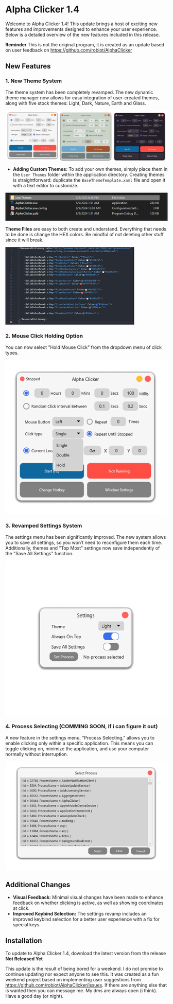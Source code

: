 # Alpha Clicker 1.4

Welcome to Alpha Clicker 1.4! This update brings a host of exciting new features and improvements designed to enhance your user experience. Below is a detailed overview of the new features included in this release.

**Reminder** This is not the original program, it is created as an update based on user feedback on https://github.com/robiot/AlphaClicker

## New Features

### 1. New Theme System
The theme system has been completely revamped. The new dynamic theme manager now allows for easy integration of user-created themes, along with five stock themes: Light, Dark, Nature, Earth and Glass. 

![Themes Selction](.github/Images/Themes.png)

- **Adding Custom Themes:** To add your own themes, simply place them in the `User Themes` folder within the application directory. Creating themes is straightforward: duplicate the `BaseThemeTemplate.xaml` file and open it with a text editor to customize.

![Theme System](.github/Images/UserThemesFolder.png)

**Theme Files** are easy to both create and understand. Everything that needs to be done is change the HEX colors. Be mindful of not deleting other stuff since it will break.

<img src=".github/Images/Theme.xaml.png" alt="Theme files" width="400"/>


### 2. Mouse Click Holding Option
You can now select "Hold Mouse Click" from the dropdown menu of click types.

![Mouse Click Holding](.github/Images/HoldOption.png)

### 3. Revamped Settings System
The settings menu has been significantly improved. The new system allows you to save all settings, so you won’t need to reconfigure them each time. Additionally, themes and "Top Most" settings now save independently of the "Save All Settings" function.

![Settings Menu](.github/Images/SettingsMenu.png)

### 4. Process Selecting (COMMING SOON, if i can figure it out)
A new feature in the settings menu, "Process Selecting," allows you to enable clicking only within a specific application. This means you can toggle clicking on, minimize the application, and use your computer normally without interruption.

![Process Selecting](.github/Images/ProcessSelection.png)

## Additional Changes

- **Visual Feedback:** Minimal visual changes have been made to enhance feedback on whether clicking is active, as well as showing coordinates at click.
- **Improved Keybind Selection:** The settings revamp includes an improved keybind selection for a better user experience with a fix for special keys.

## Installation

To update to Alpha Clicker 1.4, download the latest version from the release **Not Released Yet**

This update is the result of being bored for a weekend. I do not promise to continue updating nor expect anyone to see this. It was created as a fun weekend project based on implementing user suggestions from https://github.com/robiot/AlphaClicker/issues. If there are anything else that is wanted then you can message me. My dms are always open (i think). Have a good day (or night).

